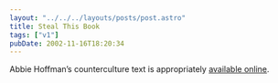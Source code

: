 ```yaml
---
layout: "../../../layouts/posts/post.astro"
title: Steal This Book
tags: ["v1"]
pubDate: 2002-11-16T18:20:34
---
```


Abbie Hoffman&#8217;s counterculture text is appropriately [available online][1].

[1]: http://www.tenant.net/Community/steal/ "Vintage Vinyl: Steal This Book by Abbie Hoffman"
